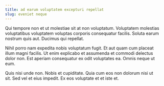```yaml
---
title: ad earum voluptatem excepturi repellat
slug: eveniet neque
---
```


Qui tempore non et ut molestiae sit at non voluptatum. Voluptatem molestias voluptatibus voluptatem voluptas corporis consequatur facilis. Soluta earum nostrum quis aut. Ducimus qui repellat.

Nihil porro nam expedita nobis voluptatum fugit. Et aut quam cum placeat illum magni facilis. Ut enim explicabo et assumenda et commodi delectus dolor non. Est aperiam consequatur ex odit voluptates ea. Omnis neque ut eum.

Quis nisi unde non. Nobis et cupiditate. Quia cum eos non dolorum nisi ut sit. Sed vel et eius impedit. Ex eos voluptate et et iste et.
